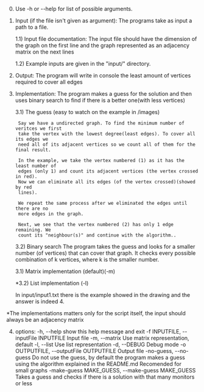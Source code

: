 0) Use -h or --help for list of possible arguments.

1) Input (if the file isn't given as argument):
    The programs take as input a path to a file.

    1.1) Input file documentation:
        The input file should have the dimension of the graph on the first line and
        the graph represented as an adjacency matrix on the next lines
        
    1.2) Example inputs are given in the "input/" directory.


2) Output:
   The program will write in console the least amount of vertices required to cover all
   edges

3) Implementation:
    The program makes a guess for the solution and then uses binary search to find if there is 
    a better one(with less vertices)

    3.1) The guess
        (easy to watch on the example in /images)

        Say we have a undirected graph. To find the minimum number of veritces we first
        take the vertex with the lowest degree(least edges). To cover all its edges we
        need all of its adjacent vertices so we count all of them for the final result.

        In the example, we take the vertex numbered (1) as it has the least number of 
        edges (only 1) and count its adjacent vertices (the vertex crossed in red).
        Now we can eliminate all its edges (of the vertex crossed)(showed by red 
        lines).

        We repeat the same process after we eliminated the edges until there are no
        more edges in the graph.

        Next, we see that the vertex numbered (2) has only 1 edge remaining. We
        count its "neighbour(s)" and continue with the algorithm..

    3.2) Binary search
        The program takes the guess and looks for a smaller number (of vertices) that
        can cover that graph. It checks every possible combination of k vertices, where
        k is the smaller number.

    3.1) Matrix implementation (default)(-m)

    *3.2) List implementation (-l)



    In input/input1.txt there is the example showed in the drawing and the
    answer is indeed 4.

*The implementations matters only for the script itself, the input should always be 
an adjacency matrix

4) options:
  -h, --help            show this help message and exit
  -f INPUTFILE, --inputFile INPUTFILE
                        Input file
  -m, --matrix          Use matrix representation, default
  -l, --list            Use list representation
  -d, --DEBUG           Debug mode
  -o OUTPUTFILE, --outputFile OUTPUTFILE
                        Output file
  -no-guess, --no-guess
                        Do not use the guess, by default the program makes a guess using the algorithm explained in the README.md Recomended for    
                        small graphs
  -make-guess MAKE_GUESS, --make-guess MAKE_GUESS
                        Takes a guess and checks if there is a solution with that many monitors or less